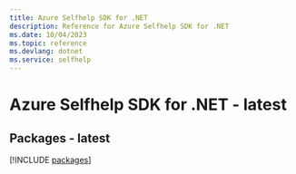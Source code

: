 ```yaml
---
title: Azure Selfhelp SDK for .NET
description: Reference for Azure Selfhelp SDK for .NET
ms.date: 10/04/2023
ms.topic: reference
ms.devlang: dotnet
ms.service: selfhelp
---
```

# Azure Selfhelp SDK for .NET - latest
## Packages - latest
[!INCLUDE [packages](selfhelp-index.md)]